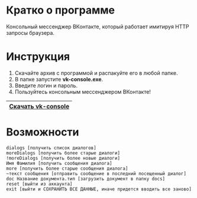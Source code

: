 # Кратко о программе
Консольный мессенджер ВКонтакте, который работает имитируя HTTP запросы браузера.
# Инструкция
1. Скачайте архив с программой и распакуйте его в любой папке.
2. В папке запустите **vk-console.exe**.
3. Введите логин и пароль.
4. Пользуйтесь консольным мессенджером ВКонтакте!

| [Скачать vk-console](https://github.com/nayutalienx/vk-console-not-api/releases/download/0.0/Release.rar) |
| ------------- |

# Возможности

    dialogs [получить список диалогов]
    moreDialogs [получить более старые диалоги]
    !moreDialogs [получить более новые диалоги]
    Имя Фамилия [получить сообщения диалога]
    more [получить более старые сообщения диалога]
    ~текст сообщения [отправить сообщение в последний посещенный диалог]
    doc Название документа.тип [загрузить документ в папку docs]
    reset [выйти из аккаунта]
    exit [выйти и СОХРАНИТЬ ВСЕ ДАННЫЕ, иначе придется вводить все заново]

